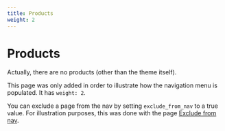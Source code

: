```yaml
---
title: Products
weight: 2
---
```


# Products

Actually, there are no products (other than the theme itself).

This page was only added in order to illustrate how the navigation menu is populated. It has `weight: 2`.

You can exclude a page from the nav by setting `exclude_from_nav` to a true value. For illustration purposes, this was done with the page [Exclude from nav](/exclude_from_nav/).
